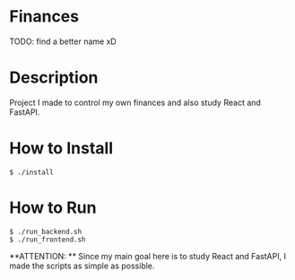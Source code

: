 # Finances
TODO: find a better name xD


# Description
Project I made to control my own finances and also study React and FastAPI.


# How to Install
```
$ ./install
```


# How to Run
```
$ ./run_backend.sh
$ ./run_frontend.sh
```

**ATTENTION: ** Since my main goal here is to study React and FastAPI, I made the scripts as simple as possible.

